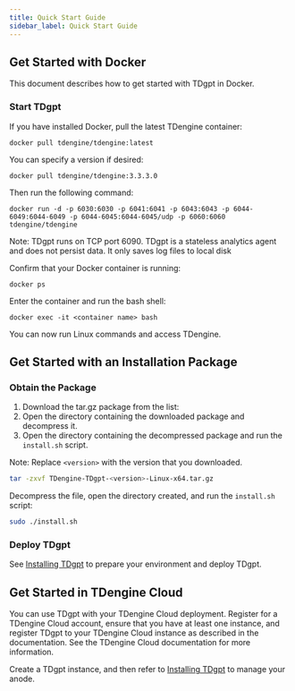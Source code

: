 ```yaml
---
title: Quick Start Guide
sidebar_label: Quick Start Guide
---
```


## Get Started with Docker

This document describes how to get started with TDgpt in Docker.

### Start TDgpt

If you have installed Docker, pull the latest TDengine container:

```shell
docker pull tdengine/tdengine:latest
```

You can specify a version if desired:

```shell
docker pull tdengine/tdengine:3.3.3.0
```

Then run the following command:

```shell
docker run -d -p 6030:6030 -p 6041:6041 -p 6043:6043 -p 6044-6049:6044-6049 -p 6044-6045:6044-6045/udp -p 6060:6060 tdengine/tdengine
```

Note: TDgpt runs on TCP port 6090. TDgpt is a stateless analytics agent and does not persist data. It only saves log files to local disk

Confirm that your Docker container is running:

```shell
docker ps
```

Enter the container and run the bash shell:

```shell
docker exec -it <container name> bash
```

You can now run Linux commands and access TDengine.

## Get Started with an Installation Package

### Obtain the Package

1. Download the tar.gz package from the list:
2. Open the directory containing the downloaded package and decompress it.
3. Open the directory containing the decompressed package and run the `install.sh` script.

Note: Replace `<version>` with the version that you downloaded.

```bash
tar -zxvf TDengine-TDgpt-<version>-Linux-x64.tar.gz
```

Decompress the file, open the directory created, and run the `install.sh` script:

```bash
sudo ./install.sh
```

### Deploy TDgpt

See [Installing TDgpt](../management/) to prepare your environment and deploy TDgpt.

## Get Started in TDengine Cloud

You can use TDgpt with your TDengine Cloud deployment. Register for a TDengine Cloud account, ensure that you have at least one instance, and register TDgpt to your TDengine Cloud instance as described in the documentation. See the TDengine Cloud documentation for more information.

Create a TDgpt instance, and then refer to [Installing TDgpt](../management/) to manage your anode.


